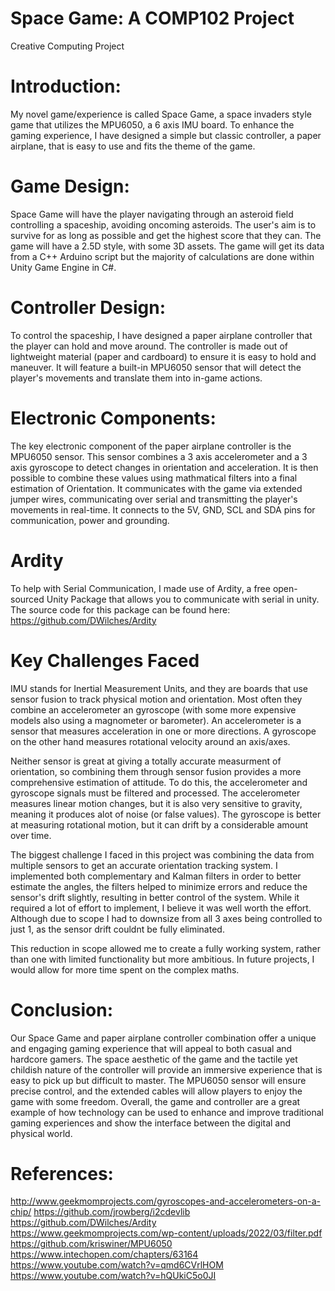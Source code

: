 # Space Game: A COMP102 Project
Creative Computing Project

# Introduction:
My novel game/experience is called Space Game, a space invaders style game that utilizes the MPU6050, a 6 axis IMU board. To enhance the gaming experience, I have designed a simple but classic controller, a paper airplane, that is easy to use and fits the theme of the game. 


# Game Design:
Space Game will have the player navigating through an asteroid field controlling a spaceship, avoiding oncoming asteroids. The user's aim is to survive for as long as possible and get the highest score that they can.  The game will have a 2.5D style, with some 3D assets. The game will get its data from a C++ Arduino script but the majority of calculations are done within Unity Game Engine in C#.

# Controller Design:
To control the spaceship, I have designed a paper airplane controller that the player can hold and move around. The controller is made out of lightweight material (paper and cardboard) to ensure it is easy to hold and maneuver. It will feature a built-in MPU6050 sensor that will detect the player's movements and translate them into in-game actions.

# Electronic Components:
The key electronic component of the paper airplane controller is the MPU6050 sensor. This sensor combines a 3 axis accelerometer and a 3 axis gyroscope to detect changes in orientation and acceleration. It is then possible to combine these values using mathmatical filters into a final estimation of Orientation. It communicates with the game via extended jumper wires, communicating over serial and transmitting the player's movements in real-time. It connects to the 5V, GND, SCL and SDA pins for communication, power and grounding.

# Ardity
To help with Serial Communication, I made use of Ardity, a free open-sourced Unity Package that allows you to communicate with serial in unity. The source code for this package can be found here: https://github.com/DWilches/Ardity

# Key Challenges Faced
IMU stands for Inertial Measurement Units, and they are boards that use sensor fusion to track physical motion and orientation. Most often they combine an accelerometer an gyroscope (with some more expensive models also using a magnometer or barometer). An accelerometer is a sensor that measures acceleration in one or more directions. A gyroscope on the other hand measures rotational velocity around an axis/axes. 

Neither sensor is great at giving a totally accurate measurment of orientation, so combining them through sensor fusion provides a more comprehensive estimation of attitude. To do this, the accelerometer and gyroscope signals must be filtered and processed. The accelerometer measures linear motion changes, but it is also very sensitive to gravity, meaning it produces alot of noise (or false values). The gyroscope is better at measuring rotational motion, but it can drift by a considerable amount over time.

The biggest challenge I faced in this project was combining the data from multiple sensors to get an accurate orientation tracking system. I implemented both complementary and Kalman filters in order to better estimate the angles, the filters helped to minimize errors and reduce the sensor's drift slightly, resulting in better control of the system. While it required a lot of effort to implement, I believe it was well worth the effort. Although due to scope I had to downsize from all 3 axes being controlled to just 1, as the sensor drift couldnt be fully eliminated.

This reduction in scope allowed me to create a fully working system, rather than one with limited functionality but more ambitious. In future projects, I would allow for more time spent on the complex maths.


# Conclusion:
Our Space Game and paper airplane controller combination offer a unique and engaging gaming experience that will appeal to both casual and hardcore gamers. The space aesthetic of the game and the tactile yet childish nature of the controller will provide an immersive experience that is easy to pick up but difficult to master. The MPU6050 sensor will ensure precise control, and the extended cables will allow players to enjoy the game with some freedom. Overall, the game and controller are a great example of how technology can be used to enhance and improve traditional gaming experiences and show the interface between the digital and physical world.


# References:
http://www.geekmomprojects.com/gyroscopes-and-accelerometers-on-a-chip/
https://github.com/jrowberg/i2cdevlib
https://github.com/DWilches/Ardity
https://www.geekmomprojects.com/wp-content/uploads/2022/03/filter.pdf
https://github.com/kriswiner/MPU6050
https://www.intechopen.com/chapters/63164
https://www.youtube.com/watch?v=qmd6CVrlHOM
https://www.youtube.com/watch?v=hQUkiC5o0JI
